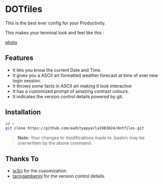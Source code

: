 # DOTfiles

This is the best ever config for your Productivity.

This makes your terminal look and feel like this :

[photo](./terminal.png)

##  Features

- It lets you know the current Date and Time.
- It gives you a ASCII art formatted weather forecast at time of ever new login session.
- It throws some facts in ASCII art making it look interactive
- It has a customized prompt of amazing contrast colours.
- It indicates the version control details powered by git. 

## Installation

```sh
cd ~
git clone https://github.com/aadityapyarla1983024/dotfiles.git
```
> **Note:** Your changes or modifications made to .bashrc may be overwritten by the above command.



## Thanks To

- [w3cj](https://github.com/w3cj/dotfiles) for the cusomization.
- [taringamberini](https://github.com/taringamberini/vcs-bash-prompt) for the version control details.
